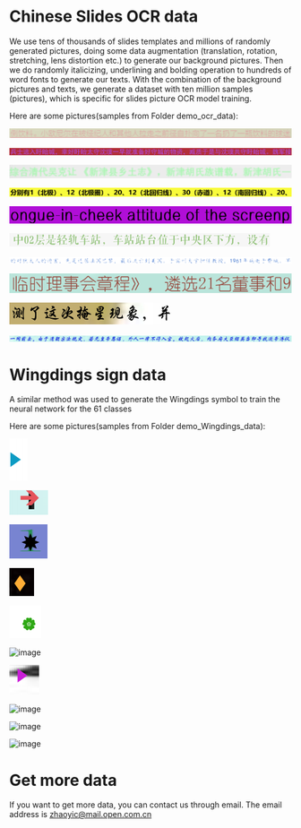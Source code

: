 # Chinese Slides OCR data
We use tens of thousands of slides templates and millions of randomly generated pictures, doing some data augmentation (translation, rotation, stretching, lens distortion etc.) to generate our background pictures. Then we do randomly italicizing, underlining and bolding operation to hundreds of word fonts to generate our texts. With the combination of the background pictures and texts, we generate a dataset with ten million samples (pictures), which is specific for slides picture OCR model training. 

Here are some pictures(samples from Folder demo_ocr_data):

![image](https://github.com/aopengai/OCR-dataset/blob/master/demo_ocr_data/00000430.png)

![image](https://github.com/aopengai/OCR-dataset/blob/master/demo_ocr_data/00000001.png)

![image](https://github.com/aopengai/OCR-dataset/blob/master/demo_ocr_data/00000002.png)

![image](https://github.com/aopengai/OCR-dataset/blob/master/demo_ocr_data/00000003.png)

![image](https://github.com/aopengai/OCR-dataset/blob/master/demo_ocr_data/00000004.png)

![image](https://github.com/aopengai/OCR-dataset/blob/master/demo_ocr_data/00000005.png)

![image](https://github.com/aopengai/OCR-dataset/blob/master/demo_ocr_data/00000466.png)

![image](https://github.com/aopengai/OCR-dataset/blob/master/demo_ocr_data/00000007.png)

![image](https://github.com/aopengai/OCR-dataset/blob/master/demo_ocr_data/00000008.png)

![image](https://github.com/aopengai/OCR-dataset/blob/master/demo_ocr_data/00000464.png)


# Wingdings sign data
A similar method was used to generate the Wingdings symbol to train the neural network for the 61 classes

Here are some pictures(samples from Folder demo_Wingdings_data):

![image](https://github.com/aopengai/OCR-dataset/blob/master/demo_Wingdings_data/%23s038%23/00000054.png)

![image](https://github.com/aopengai/OCR-dataset/blob/master/demo_Wingdings_data/%23s033%23/00000056.png)

![image](https://github.com/aopengai/OCR-dataset/blob/master/demo_Wingdings_data/%23s021%23/00000351.png)

![image](https://github.com/aopengai/OCR-dataset/blob/master/demo_Wingdings_data/%23s010%23/00000059.png)

![image](https://github.com/aopengai/OCR-dataset/blob/master/demo_Wingdings_data/%23s014%23/00000150.png)

![image](https://github.com/aopengai/OCR-dataset/blob/master/demo_Wingdings_data/%E2%98%85/00000158.png)

![image](https://github.com/aopengai/OCR-dataset/blob/master/demo_Wingdings_data/%23s038%23/00000190.png)

![image](https://github.com/aopengai/OCR-dataset/blob/master/demo_Wingdings_data/%E2%96%A0/00000156.png)

![image](https://github.com/aopengai/OCR-dataset/blob/master/demo_Wingdings_data/%E2%96%A1/00000359.png)

![image](https://github.com/aopengai/OCR-dataset/blob/master/demo_Wingdings_data/%E2%91%A7/00000144.png)


# Get more data
If you want to get more data, you can contact us through email. The email address is zhaoyic@mail.open.com.cn
